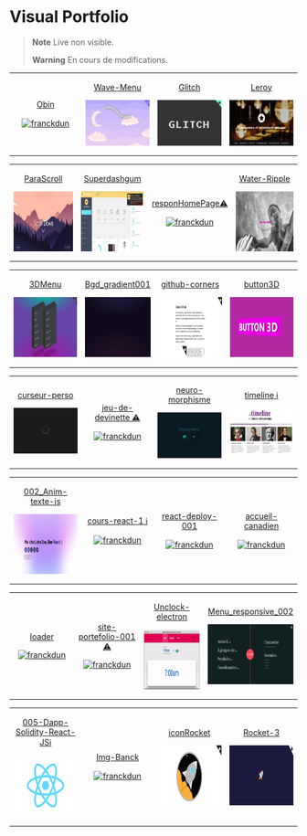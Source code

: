 # Visual Portfolio

> **Note**
> Live non visible.
> 
> **Warning**
> En cours de modifications.

<!-- presentation -->
<div align="center">
  <table>
	<tr>  
	   <td width="25%">
		<p align="center"><a href="https://github.com/franckdun/Obin" target="_blank" rel="noreferrer">Obin</a></p>
        	<p align="center">
        	<a href="https://0bin.net/" target="_blank" rel="noreferrer"> 
       		<img align="center" src="https://github.com/franckdun/Obin/blob/master/img/readme.PNG" width="200px" height="80px" alt="franckdun" /></a> </p>		
	   </td>
	   <td width="25%">
        	<p align="center"><a href="https://github.com/franckdun/Wave-Menu" target="_blank" rel="noreferrer">Wave-Menu</a></p>
        	<p align="center">
        	<a href="https://franckdun.github.io/Wave-Menu/" target="_blank" rel="noreferrer"> 
       		<img align="center" src="https://github.com/franckdun/Wave-Menu/blob/main/img/readme1.PNG" width="200px" height="80px" alt="franckdun" /></a> </p>		   
	   </td>       
	   <td width="25%">
		<p align="center"><a href="https://github.com/franckdun/Glitch" target="_blank" rel="noreferrer">Glitch</a></p>
        	<p align="center">
        	<a href="https://franckdun.github.io/Glitch/" target="_blank" rel="noreferrer"> 
       		<img align="center" src="https://github.com/franckdun/Glitch/blob/main/img/readme1.PNG" width="200px" height="80px" alt="franckdun" /></a> </p>		
	   </td>     
     	   <td width="25%">
		<p align="center"><a href="https://github.com/franckdun/leroy" target="_blank" rel="noreferrer">Leroy</a</p>
        	<p align="center">
        	<a href="https://franckdun.github.io/leroy/" target="_blank" rel="noreferrer"> 
      		<img align="center" src="https://github.com/franckdun/leroy/blob/main/img/readme.PNG" width="200px" height="80px" alt="franckdun" /></a> </p>		   
	   </td>      
	 </tr>
 </table>
</div>
<div align="center">
  <table>
	<tr>  
	   <td width="25%">
		<p align="center"><a href="https://github.com/franckdun/ParaScroll" target="_blank" rel="noreferrer">ParaScroll</a></p>
        	<p align="center">
        	<a href="https://franckdun.github.io/ParaScroll/" target="_blank" rel="noreferrer"> 
       		<img align="center" src="https://github.com/franckdun/ParaScroll/blob/main/img/readme.PNG" width="200px" height="105px" alt="franckdun" /></a> </p>		
	   </td>
	   <td width="25%">
		<p align="center"><a href="https://github.com/franckdun/Super-dashgum" target="_blank" rel="noreferrer">Superdashgum</a></p>
        	<p align="center">
        	<a href="https://franckdun.github.io/Super-dashgum/" target="_blank" rel="noreferrer"> 
       		<img align="center" src="https://github.com/franckdun/Super-dashgum/blob/main/readme.PNG" width="200px" height="105px" alt="franckdun" /></a> </p>		   
	   </td>       
	   <td width="25%">
		<p align="center"><a href="https://github.com/franckdun/responHomePage" target="_blank" rel="noreferrer">responHomePage⚠️</a</p>
        	<p align="center">
        	<a href="https://franckdun.github.io/responHomePage/" target="_blank" rel="noreferrer"> 
       		<img align="center" src="https://github.com/franckdun/responHomePage/blob/main/img/readme.PNG" width="200px" height="105px" alt="franckdun" /></a> </p>		
	   </td>     
     	   <td width="25%">
		<p align="center"><a href="https://github.com/franckdun/Water-Ripple" target="_blank" rel="noreferrer">Water-Ripple</a></p>
        	<p align="center">
        	<a href="https://franckdun.github.io/water-Ripple" target="_blank" rel="noreferrer"> 
      		<img align="center" src="https://github.com/franckdun/water-Ripple/blob/main/img/readme.PNG" width="200px" height="105px" alt="franckdun" /></a> </p>		   
	   </td>      
	 </tr>
 </table>
</div>
<div align="center">
  <table>
	<tr>  
	   <td width="25%">
		<p align="center"><a href="https://github.com/franckdun/3DMenu" target="_blank" rel="noreferrer">3DMenu</a></p>
        	<p align="center">
        	<a href="https://franckdun.github.io/3DMenu/" target="_blank" rel="noreferrer"> 
       		<img align="center" src="https://github.com/franckdun/3DMenu/blob/main/img/readme02.PNG" width="200px" height="105px" alt="franckdun" /></a> </p>		
	   </td>
	   <td width="25%">
		<p align="center"><a href="https://github.com/franckdun/Bgd_gradient001" target="_blank" rel="noreferrer">Bgd_gradient001</a></p>
        	<p align="center">
        	<a href="https://franckdun.github.io/Bgd_gradient001/" target="_blank" rel="noreferrer"> 
       		<img align="center" src="https://github.com/franckdun/Bgd_gradient001/blob/main/img/readme.PNG" width="200px" height="105px" alt="franckdun" /></a> </p>		   
	   </td>       
	   <td width="25%">
	   	<p align="center"><a href="https://github.com/franckdun/github-corners" target="_blank" rel="noreferrer">github-corners</a> </p>
        	<p align="center">
        	<a href="https://franckdun.github.io/github-corners/" target="_blank" rel="noreferrer"> 
       		<img align="center" src="https://github.com/franckdun/github-corners/blob/master/img/readme.PNG" width="200px" height="105px" alt="franckdun"/></a> </p>	   
	   </td>     
     	   <td width="25%">
        	<p align="center"><a href="https://github.com/franckdun/button3D" target="_blank" rel="noreferrer">button3D</a></p>
        	<p align="center">
        	<a href="https://franckdun.github.io/button3DcodePen/" target="_blank" rel="noreferrer"> 
      		<img align="center" src="https://github.com/franckdun/button3DcodePen/blob/main/src/button3d02.PNG" width="200px" height="105px" alt="franckdun"/></a></p>		   
	   </td>      
	 </tr>
 </table>
</div>
<div align="center">
  <table>
	<tr>  
	   <td width="25%">
	   <p align="center"><a href="https://github.com/franckdun/curseur-perso" target="_blank" rel="noreferrer">curseur-perso</a></p>
        	<p align="center">
        	<a href="https://franckdun.github.io/curseur-perso/" target="_blank" rel="noreferrer"> 
       		<img align="center" src="https://github.com/franckdun/curseur-perso/blob/main/src/Curseur-pointeur.PNG" width="180px" height="80px" alt="franckdun" /></a> </p>		
	   </td>
	   <td width="25%">
	   <p align="center"><a href="https://github.com/franckdun/jeu-de-devinette" target="_blank" rel="noreferrer">jeu-de-devinette ⚠️</a></p>
        	<p align="center">
        	<a href="https://franckdun.github.io/jeu-de-devinette/" target="_blank" rel="noreferrer"> 
       		<img align="center" src="https://user-images.githubusercontent.com/40036047/168306592-3b653d14-901c-4d0d-8cb3-957937ae6284.PNG" width="180px" height="80px" alt="franckdun" /></a> </p>		   
	   </td>       
	   <td width="25%">
	   <p align="center"><a href="https://github.com/franckdun/neuro-morphisme" target="_blank" rel="noreferrer">neuro-morphisme</a></p>
        	<p align="center">
        	<a href="https://franckdun.github.io/neuro-morphisme" rel="noreferrer"> 
       		<img align="center" src="https://github.com/franckdun/neuro-morphisme/blob/main/src/css/bouton.PNG" width="180px" height="80px" alt="franckdun" /></a> </p>		
	   </td>     
     	   <td width="25%">
		   <p align="center"><a href="https://github.com/franckdun/timeline" target="_blank" rel="noreferrer">timeline ℹ️</a></p>
        	<p align="center">
        	<a href="https://franckdun.github.io/timeline" target="_blank" rel="noreferrer"> 
      		<img align="center" src="https://github.com/franckdun/timeline/blob/main/img/Classiques.PNG" width="180px" height="80px" alt="franckdun" /></a> </p>	   
	   </td>      
	 </tr>
 </table>
</div>
<div align="center">
  <table>
	<tr>  
	   <td width="25%">
	   <p align="center"><a href="https://github.com/franckdun/002_Anim-texte-js" target="_blank" rel="noreferrer">002_Anim-texte-js</a></p>
        	<p align="center">
        	<a href="https://franckdun.github.io/002_Anim-texte-js/" target="_blank" rel="noreferrer"> 
       		<img align="center" src="https://github.com/franckdun/002_Anim-texte-js/blob/main/img/AnimReact.PNG" width="200px" height="105px" alt="franckdun" /></a> </p>	
	   </td>
	   <td width="25%">
	   <p align="center"><a href="https://github.com/franckdun/cours-react-1" target="_blank" rel="noreferrer">cours-react-1 ℹ️</a></p>
        	<p align="center">
        	<a href="https://github.com/franckdun/cours-react-1" target="_blank" rel="noreferrer"> 
       		<img align="center" src="https://user-images.githubusercontent.com/40036047/169093863-fbe8a43c-ae11-4d0e-8a8a-36a230efc3ec.PNG" width="200px" height="105px" alt="franckdun" /></a> </p>		   
	   </td>       
	   <td width="25%">
	   <p align="center"><a href="https://github.com/franckdun/react-deploy-001" target="_blank" rel="noreferrer">react-deploy-001</a></p>
        	<p align="center">
        	<a href="https://franckdun.github.io/react-deploy-001/" target="_blank" rel="noreferrer"> 
       		<img align="center" src="https://github.com/franckdun/react-deploy-001/blob/main/src/antonio.gif" width="200px" height="105px" alt="franckdun" /></a> </p>		
	   </td>     
     	   <td width="25%">
		   <p align="center"><a href="https://github.com/franckdun/accueil-canadien" target="_blank" rel="noreferrer">accueil-canadien</a></p>
        	<p align="center">
        	<a href="https://franckdun.github.io/accueil-canadien/" target="_blank" rel="noreferrer"> 
      		<img align="center" src="https://user-images.githubusercontent.com/40036047/167667895-54ec707c-0681-4096-83df-7f92346f0b4b.PNG" width="200px" height="105px" alt="franckdun" /></a> </p>		   
	   </td>      
	 </tr>
 </table>
</div>
<div align="center">
  <table>
	<tr>  
	   <td width="25%">
	   <p align="center"><a href="https://github.com/franckdun/loader" target="_blank" rel="noreferrer">loader</a></p>
        	<p align="center">
        	<a href="https://franckdun.github.io/loader_001/ " target="_blank" rel="noreferrer"> 
       		<img align="center" src="https://user-images.githubusercontent.com/40036047/167878838-b5ff0516-fa29-466d-a143-e93d887faa30.PNG" width="200px" height="105px" alt="franckdun" /></a> </p>	
	   </td>
	   <td width="25%">
	   <p align="center"><a href="https://github.com/franckdun/site-portefolio-001" target="_blank" rel="noreferrer">site-portefolio-001 ⚠️</a></p>
        	<p align="center">
        	<a href="https://github.com/franckdun/cours-react-1" target="_blank" rel="noreferrer"> 
       		<img align="center" src="https://user-images.githubusercontent.com/40036047/168304238-b2a6d872-a31e-452d-aeb4-825a26ff0b95.PNG" width="200px" height="105px" alt="franckdun" /></a> </p>		   
	   </td>       
	   <td width="25%">
	   <p align="center"><a href="https://github.com/franckdun/Unclock-electron" target="_blank" rel="noreferrer">Unclock-electron</a></p>
        	<p align="center">
        	<a href="https://franckdun.github.io/Unclock-electron/" target="_blank" rel="noreferrer"> 
       		<img align="center" src="https://github.com/ezralopez/unclock-electron/raw/master/assets/demo.gif "Unclock Demo" width="200px" height="105px" alt="franckdun" /></a> </p>
	   </td>     
     	   <td width="25%">
		   <p align="center"><a href="https://github.com/franckdun/Menu_responsive_002" target="_blank" rel="noreferrer">Menu_responsive_002</a></p>
        	<p align="center">
        	<a href="https://franckdun.github.io/Menu_responsive_002" target="_blank" rel="noreferrer"> 
      		<img align="center" src="https://github.com/franckdun/Menu_responsive_002/blob/main/img/readme.PNG" width="200px" height="105px" alt="franckdun" /></a> </p>		   
	   </td>      
	 </tr>
 </table>
</div>
<div align="center">
  <table>
	<tr>  
	   <td width="25%">
	   <p align="center"><a href="https://github.com/franckdun/005-Dapp-Solidity-React-JS" target="_blank" rel="noreferrer">005-Dapp-Solidity-React-JSℹ️</a></p>
        	<p align="center">
        	<a href="https://github.com/franckdun/005-Dapp-Solidity-React-JS" target="_blank" rel="noreferrer"> 
       		<img align="center" src="https://github.com/franckdun/005-Dapp-Solidity-React-JS/blob/main/react-app/src/logo.svg" width="200px" height="105px" alt="franckdun" /></a> </p>	
	   </td>
	   <td width="25%">
	   <p align="center"><a href="https://github.com/franckdun/Img-Banck" target="_blank" rel="noreferrer">Img-Banck</a></p>
        	<p align="center">
        	<a href="https://github.com/franckdun/Img-Banck" target="_blank" rel="noreferrer"> 
       		<img align="center" src="https://github.com/franckdun/Img-Banck/blob/main/img/gipcat.gif" width="200px" height="105px" alt="franckdun" /></a> </p>		   
	   </td>       
	   <td width="25%">
	   <p align="center"><a href="https://github.com/franckdun/iconRocket" target="_blank" rel="noreferrer">iconRocket</a></p>
        	<p align="center">
        	<a href="https://github.com/franckdun/iconRocket" target="_blank" rel="noreferrer"> 
       		<img align="center" src="https://github.com/franckdun/iconRocket/blob/main/img/readme1.PNG" width="200px" height="105px" alt="franckdun" /></a> </p>
	   </td>     
     	   <td width="25%">
		   <p align="center"><a href="https://github.com/franckdun/" target="_blank" rel="noreferrer">Rocket-3</a></p>
        	<p align="center">
        	<a href="https://github.com/franckdun/Rocket-3" target="_blank" rel="noreferrer"> 
      		<img align="center" src="https://github.com/franckdun/Rocket-3/blob/main/img/readme1.PNG" width="200px" height="105px" alt="franckdun" /></a> </p>		   
	   </td>      
	 </tr>
 </table>
</div>






